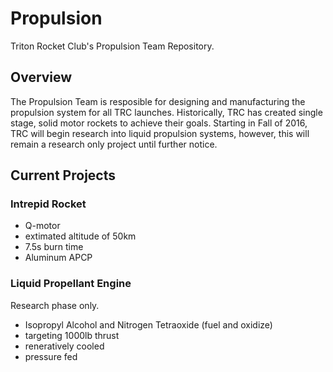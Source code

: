 # Propulsion

Triton Rocket Club's Propulsion Team Repository.

## Overview
The Propulsion Team is resposible for designing and manufacturing the propulsion system for all TRC launches. Historically, TRC has created single stage, solid motor rockets to achieve their goals. Starting in Fall of 2016, TRC will begin research into liquid propulsion systems, however, this will remain a research only project until further notice.

## Current Projects
### Intrepid Rocket
* Q-motor
* extimated altitude of 50km
* 7.5s burn time
* Aluminum APCP

### Liquid Propellant Engine
Research phase only.
* Isopropyl Alcohol and Nitrogen Tetraoxide (fuel and oxidize)
* targeting 1000lb thrust
* reneratively cooled
* pressure fed
